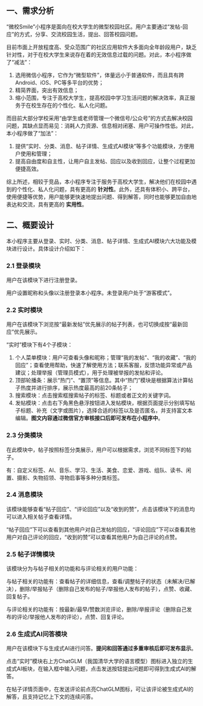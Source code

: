 ## 一、需求分析
“微校Smile”小程序是面向在校大学生的微型校园社区。用户主要通过“发帖-回应”的方式，分享、交流校园生活，提出、回答校园问题。

目前市面上开放程度高、受众范围广的社区应用软件大多面向全年龄段用户，缺乏针对性，对于在校大学生来说存在着的无效信息过载的问题。对此，本小程序做了“减法”：
1.	选用微信小程序，它作为“微型软件”，体量远小于普通软件，而且具有跨Android、iOS、PC等多平台的优势；
2.	精简界面，突出有效信息；
3.	缩小范围，专注于高校大学生，提高校园中学习生活问题的解决效率，真正服务于在校生存在的个性化、私人化问题。

而目前大部分学校采用“由学生或老师管理一个微信号/公众号”的方式去解决校园问题，其缺点显而易见：消耗人力资源、信息相对闭塞、用户可操作性低。对此，本小程序做了“加法”：
1.	提供“实时、分类、消息、帖子详情、生成式AI模块”等多个功能模块，方便用户使用和管理；
2.	提高自由度和自主性，让用户自主发帖、回应以及收到回应，让整个过程更加便捷高效。

综上所述，相较于竞品，本小程序专注于服务于高校大学生，解决他们在校园中遇到的个性化、私人化问题，具有更高的 **针对性**。此外，还具有体积小、跨平台，使用便捷等优势，用户能够更快速地提出问题、得到解答，同时也能够更加自由地表达和交流，具有更高的 **实用性**。

## 二、概要设计
本小程序主要从登录、实时、分类、消息、帖子详情、生成式AI模块六大功能及模块进行设计。具体设计介绍如下：
### 2.1 登录模块
用户在该模块下进行注册登录。

用户设置昵称和头像以注册登录本小程序。未登录用户处于“游客模式”。
### 2.2 实时模块
用户在该模块下浏览按“最新发帖”优先展示的帖子列表，也可切换成按“最新回应”优先展示。

“实时”模块下有4个子模块：
1. 个人菜单模块：用户可查看头像和昵称；管理“我的发帖”、“我的收藏”、“我的回应”；查看使用帮助，快速了解使用方法；联系客服，反馈功能异常或产品建议；处理举报（管理员模式），用于处理被举报的发帖和评论。
2. 顶部轮播条：展示“热门”、“置顶”等信息。其中“热门”模块是根据算法计算帖子热度并进行排序，展示热度最高的前20条帖子；
3. 搜索模块：点击搜索框搜索帖子的标签、标题或者正文的关键字词。
4. 发帖模块：点击右下角黑色悬浮按钮进入发帖模块，根据页面提示分别填写帖子标题、补充（文字或图片），选择合适的标签以及是否匿名，并支持富文本编辑。**图文内容通过微信官方审核接口后即可发布在小程序中**。
### 2.3 分类模块
在此模块中，帖子按照标签分类展示，用户可以根据需求，浏览不同标签下的帖子。

有：自定义标签、AI、音乐、学习、生活、美食、恋爱、游戏、组队、读书、闲置、摄影、失物招领、寻物启事等多种分类标签。
### 2.4 消息模块
该模块能够查看“帖子回应”、“评论回应”以及“收到的赞”，点击该模块下的消息均可以进入相关帖子查看详情。

“帖子回应”下可以查看到其他用户对自己发帖的回应，“评论回应”下可以查看其他用户对自己评论的回应，“收到的赞”可以查看其他用户为自己评论的点赞。
### 2.5 帖子详情模块
该模块分为与帖子相关的功能和与评论相关的用户功能：

与帖子相关的功能有：查看帖子的详细信息，查看/调整帖子的状态（未解决/已解决），删除/举报帖子（删除自己发布的帖子/举报他人发布的帖子），点赞、收藏、回复帖子。

与评论相关的功能有：按最新/最早/赞数浏览评论，删除/举报评论（删除自己发布的评论/举报他人发布的评论），点赞、回复评论。
### 2.6 生成式AI问答模块
用户在该模块下与生成式AI进行问答。**提问和回答通过多重审核后即可发布显示**。

点击“实时”模块右上方ChatGLM（我国清华大学的语言模型）图标进入独立的生成式AI板块，在输入框中输入问题，点击发送按钮提出问题即可得到生成式AI的解答。

在帖子详情页面中，在发送评论前点亮ChatGLM图标，可让该评论被生成式AI的解答，且支持记忆上下文的连续问答。